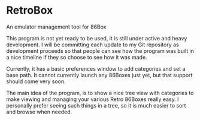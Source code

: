 # RetroBox
An emulator management tool for 86Box

This program is not yet ready to be used, it is still under active and heavy development. I will
be committing each update to my Git repository as development proceeds so that people can see
how the program was built in a nice timeline if they so choose to see how it was made.

Currently, it has a basic preferences window to add categories and set a base path.  It cannot
currently launch any 86Boxes just yet, but that support should come very soon.

The main idea of the program, is to show a nice tree view with categories to make viewing and
managing your various Retro 86Boxes really easy.  I personally prefer seeing such things in a
tree, so it is much easier to sort and browse when needed.
